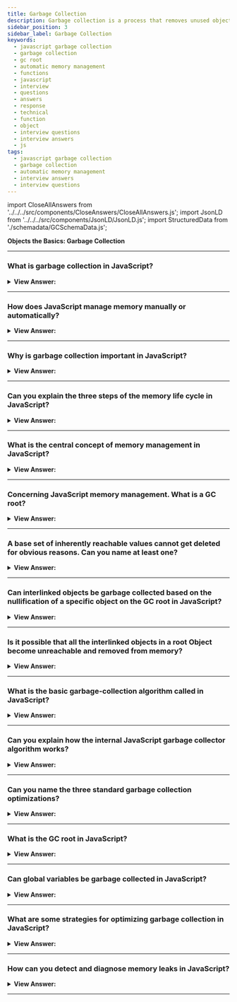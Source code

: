 ```yaml
---
title: Garbage Collection
description: Garbage collection is a process that removes unused objects from memory. The central concept of memory management in JavaScript is reachability. Interview
sidebar_position: 3
sidebar_label: Garbage Collection
keywords:
  - javascript garbage collection
  - garbage collection
  - gc root
  - automatic memory management
  - functions
  - javascript
  - interview
  - questions
  - answers
  - response
  - technical
  - function
  - object
  - interview questions
  - interview answers
  - js
tags:
  - javascript garbage collection
  - garbage collection
  - automatic memory management
  - interview answers
  - interview questions
---
```


import CloseAllAnswers from '../../../src/components/CloseAnswers/CloseAllAnswers.js';
import JsonLD from '../../../src/components/JsonLD/JsonLD.js';
import StructuredData from './schemadata/GCSchemaData.js';

<JsonLD data={StructuredData} />

<head>
  <title>Garbage Collection | JavaScript Phone Interview Questions</title>
</head>

**Objects the Basics: Garbage Collection**

<CloseAllAnswers />

---

### What is garbage collection in JavaScript?

<details>
  <summary><strong>View Answer:</strong></summary>
  <div>
  <div><strong>Interview Response:</strong> Garbage collection in JavaScript is the automatic process of managing memory by freeing up unused memory no longer needed.
  </div>
  </div>
</details>

---

### How does JavaScript manage memory manually or automatically?

<details>
  <summary><strong>View Answer:</strong></summary>
  <div>
  <div><strong>Interview Response:</strong> JavaScript automatically allocates memory when objects are created and clears the memory when the object no longer references it. (Garbage Collection)
</div><br />

:::note

This type automaticity is a potential source of confusion: it can give developers the false impression that they do not need to worry about memory management.

:::

  </div>
</details>

---

### Why is garbage collection important in JavaScript?

<details>
  <summary><strong>View Answer:</strong></summary>
  <div>
  <div><strong>Interview Response:</strong> Garbage collection is important in JavaScript because it prevents memory leaks and improves overall performance by managing memory automatically.
  </div>
  </div>
</details>

---

### Can you explain the three steps of the memory life cycle in JavaScript?

<details>
  <summary><strong>View Answer:</strong></summary>
  <div>
  <div><strong>Interview Response:</strong> The memory life cycle includes allocating, using, and releasing the allocated memory when it is no longer needed.</div><br />
  <div><strong>Technical Response:</strong> The three steps in the memory life cycle include allocating memory, using the allocated memory, and releasing the allocated memory when it is no longer needed. The last part is more implicit in JavaScript than in low-level languages.<br /><br />
  </div><br />
  <div><strong className="codeExample">Code Example:</strong><br /><br />

  <div></div>

```js
// allocates memory for a number
var n = 123;

// allocates memory for a string
var s = 'azerty';

// allocates memory for an object and contained values
var o = {
  a: 1,
  b: null,
};

// allocates memory for the array and contained values
var a = [1, null, 'abra'];

// allocates a function (which is a callable object)
function f(a) {
  return a + 2;
} 

// function expressions also allocate an object
someElement.addEventListener(
  'click',
  function () {
    someElement.style.backgroundColor = 'blue';
  },
  false
);

var n = null;
```

  </div>
  </div>
</details>

---

### What is the central concept of memory management in JavaScript?

<details>
  <summary><strong>View Answer:</strong></summary>
  <div>
  <div><strong>Interview Response:</strong> The central concept of memory management in JavaScript is reachability. Simply put, "reachable" means values that are accessible or usable somehow and are guaranteed to be stored in memory.
</div>
  </div>
</details>

---

### Concerning JavaScript memory management. What is a GC root?

<details>
  <summary><strong>View Answer:</strong></summary>
  <div><div><strong>Interview Response:</strong> A GC root in JavaScript is an object that is inherently accessible, like global variables. It's the starting point for garbage collection, which identifies unneeded objects to reclaim memory.
</div><br/>
  <div><strong>Technical Response:</strong> A "root" is simply an object that the garbage collector assumes is reachable by default, which then has its references traced to find all other current objects that are reachable. Any object that is not reachable through any reference chain of any root objects is considered unreachable and eventually gets destroyed by the garbage collector.
</div>
  </div>
</details>

---

### A base set of inherently reachable values cannot get deleted for obvious reasons. Can you name at least one?

<details>
  <summary><strong>View Answer:</strong></summary>
  <div>
  <div><strong>Interview Response:</strong> One inherently reachable value in JavaScript that cannot be deleted is the global object, which is the top-level object in the scope chain.
</div><br />
  <div><strong className="codeExample">Code Example:</strong><br /><br />

  <div></div>

```js
Before:

// global -> {nothingness}

After:

// global -> var a -> object { foo: "bar" }

null:

// global -> var a -> null
```

:::note

JavaScript cannot delete Global variables directly, and the global variable must be set to null before the memory can be collected. However, the variable still exists and references null (nothingness).

:::

  </div>
  </div>
</details>

---

### Can interlinked objects be garbage collected based on the nullification of a specific object on the GC root in JavaScript?

<details>
  <summary><strong>View Answer:</strong></summary>
  <div>
  <div><strong>Interview Response:</strong> Yes, the deleted or nullified object gets garbage collected even if it is part of a GC root or one of its properties references another object.
</div><br />
  <div><strong className="codeExample">Code Example:</strong><br /><br />

  <div></div>

```js
function marry(man, woman) {
  woman.husband = man;
  man.wife = woman;

  return {
    father: man,
    mother: woman,
  };
}

let family = marry({ name: 'John' }, { name: 'Ann' });

// if we delete both, then we can see that John has no incoming reference any more

delete family.father;
delete family.mother.husband;
```

  </div>
  </div>
</details>

---

### Is it possible that all the interlinked objects in a root Object become unreachable and removed from memory?

<details>
  <summary><strong>View Answer:</strong></summary>
  <div>
  <div><strong>Interview Response:</strong> Yes, interlinked objects can be garbage collected based on the nullification of a specific object on the GC root in JavaScript, as long as they are not reachable from any other live object.
  </div><br />
  <div><strong className="codeExample">Code Example:</strong><br /><br />

  <div></div>

```js
let family = marry(
  {
    name: 'John',
  },
  {
    name: 'Ann',
  }
);

/**
 * below the root has been nullified and all corresponding
 * interlinked objects will be garbage collected
 */

family = null;
```

  </div>
  </div>
</details>

---

### What is the basic garbage-collection algorithm called in JavaScript?

<details>
  <summary><strong>View Answer:</strong></summary>
  <div>
  <div><strong>Interview Response:</strong> The basic garbage-collection algorithm in JavaScript is called Mark and Sweep. It marks live objects and sweeps away the unreachable ones.
</div>
  </div>
</details>

---

### Can you explain how the internal JavaScript garbage collector algorithm works?

<details>
  <summary><strong>View Answer:</strong></summary>
  <div>
   <div><strong>Interview Response:</strong> The JavaScript garbage collector uses the Mark and Sweep algorithm. It first identifies and marks all live objects, then sweeps and removes unreachable objects, and finally compacts memory to reduce fragmentation.
  </div><br />
  <div><strong>Technical Response:</strong><br /><br />
  <strong>The following "garbage collection" steps regularly get performed:</strong><br /><br />
  <ol>
    <li>The garbage collector takes roots and "marks" (remembers) them.</li>
    <li>Then it visits and "marks" all references from them.</li>
    <li>Then it visits marked objects and marks their references. The garbage collector remembers all visited objects so as not to visit the same object twice in the future.</li>
    <li>And so on until every reachable (from the roots) reference is visited.</li>
    <li>All objects except marked ones get removed.</li>
  </ol>
</div>
  </div>
</details>

---

### Can you name the three standard garbage collection optimizations?

<details>
  <summary><strong>View Answer:</strong></summary>
  <div>
  <div><strong>Interview Response:</strong> The three standard garbage collection optimizations are generational collection, incremental collection, and idle-time collection in JavaScript.
</div><br />

:::note

You should note that each engine implements different tweaks and techniques.

:::

  </div>
</details>

---

### What is the GC root in JavaScript?

<details>
  <summary><strong>View Answer:</strong></summary>
  <div>
  <div><strong>Interview Response:</strong> The GC root in JavaScript is the starting point for the garbage collector's traversal of objects in memory, typically including global variables.
  </div>
  </div>
</details>

---

### Can global variables be garbage collected in JavaScript?

<details>
  <summary><strong>View Answer:</strong></summary>
  <div>
  <div><strong>Interview Response:</strong> Yes, a global variable that is equal to null is garbage collected in JavaScript. This is because the garbage collector will remove any object that is no longer referenced by any other variable. When a global variable is set to null, it no longer references any object so that it can be garbage collected.
  </div>  
  </div>
</details>

---

### What are some strategies for optimizing garbage collection in JavaScript?

<details>
  <summary><strong>View Answer:</strong></summary>
  <div>
  <div><strong>Interview Response:</strong> Strategies for optimizing garbage collection in JavaScript include minimizing global variables, avoiding circular references, utilizing weak references to objects, and reducing object creation and deletion.
  </div>  
  </div>
</details>

---

### How can you detect and diagnose memory leaks in JavaScript?

<details>
  <summary><strong>View Answer:</strong></summary>
  <div>
  <div><strong>Interview Response:</strong> We can detect and diagnose memory leaks in JavaScript by profiling memory usage, analyzing heap snapshots, using Chrome DevTools, monitoring performance, and employing garbage collection tracking.
  </div>  
  </div>
</details>

---
